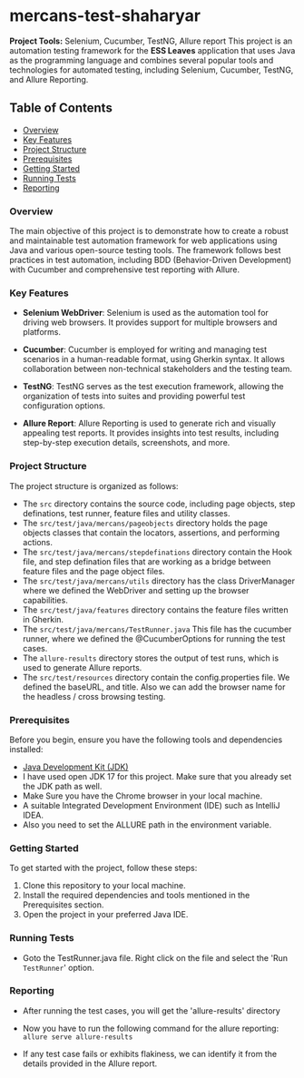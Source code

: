 # mercans-test-shaharyar

**Project Tools:** Selenium, Cucumber, TestNG, Allure report
This project is an automation testing framework for the **ESS Leaves** application that uses Java as the programming language and combines several popular tools and technologies for automated testing, including Selenium, Cucumber, TestNG, and Allure Reporting.

## Table of Contents

- [Overview](#overview)
- [Key Features](#keyfeatures)
- [Project Structure](#project-structure)
- [Prerequisites](#prerequisites)
- [Getting Started](#getting-started)
- [Running Tests](#running-tests)
- [Reporting](#reporting)


### Overview

The main objective of this project is to demonstrate how to create a robust and maintainable test automation framework for web applications using Java and various open-source testing tools. The framework follows best practices in test automation, including BDD (Behavior-Driven Development) with Cucumber and comprehensive test reporting with Allure.

### Key Features

- **Selenium WebDriver**: Selenium is used as the automation tool for driving web browsers. It provides support for multiple browsers and platforms.

- **Cucumber**: Cucumber is employed for writing and managing test scenarios in a human-readable format, using Gherkin syntax. It allows collaboration between non-technical stakeholders and the testing team.

- **TestNG**: TestNG serves as the test execution framework, allowing the organization of tests into suites and providing powerful test configuration options.

- **Allure Report**: Allure Reporting is used to generate rich and visually appealing test reports. It provides insights into test results, including step-by-step execution details, screenshots, and more.


### Project Structure

The project structure is organized as follows:

- The `src` directory contains the source code, including page objects, step definations, test runner, feature files and utility classes.
- The `src/test/java/mercans/pageobjects` directory holds the page objects classes that contain the locators, assertions, and performing actions.
- The `src/test/java/mercans/stepdefinations` directory contain the Hook file, and step defination files that are working as a bridge between feature files and the page object files.
- The `src/test/java/mercans/utils` directory has the class DriverManager where we defined the WebDriver and setting up the browser capabilities.
- The `src/test/java/features` directory contains the feature files written in Gherkin.
- The `src/test/java/mercans/TestRunner.java` This file has the cucumber runner, where we defined the @CucumberOptions for running the test cases.
- The `allure-results` directory stores the output of test runs, which is used to generate Allure reports.
- The `src/test/resources` directory contain the config.properties file. We defined the baseURL, and title. Also we can add the browser name for the headless / cross browsing testing.

### Prerequisites

Before you begin, ensure you have the following tools and dependencies installed:

- [Java Development Kit (JDK)](https://www.oracle.com/java/technologies/javase-downloads.html)
- I have used open JDK 17 for this project. Make sure that you already set the JDK path as well.
- Make Sure you have the Chrome browser in your local machine.
- A suitable Integrated Development Environment (IDE) such as IntelliJ IDEA.
- Also you need to set the ALLURE path in the environment variable.

### Getting Started

To get started with the project, follow these steps:

1. Clone this repository to your local machine.
2. Install the required dependencies and tools mentioned in the Prerequisites section.
3. Open the project in your preferred Java IDE.

### Running Tests

-  Goto the TestRunner.java file. Right click on the file and select the 'Run `TestRunner`' option.

### Reporting

-  After running the test cases, you will get the 'allure-results' directory
-  Now you have to run the following command for the allure reporting:
  ```allure serve allure-results```



- If any test case fails or exhibits flakiness, we can identify it from the details provided in the Allure report.
